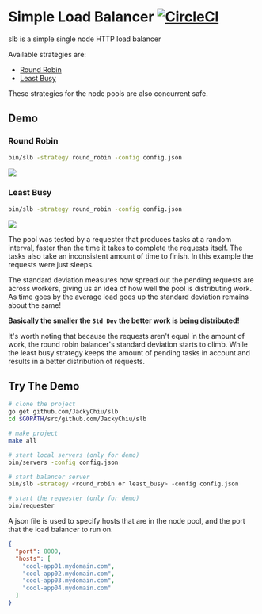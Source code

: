 # Simple Load Balancer [![CircleCI](https://circleci.com/gh/JackyChiu/slb.svg?style=svg)](https://circleci.com/gh/JackyChiu/slb)

slb is a simple single node HTTP load balancer

Available strategies are: 
- [Round Robin](round_robin.go)
- [Least Busy](least_busy.go)

These strategies for the node pools are also concurrent safe.

## Demo
### Round Robin
```bash
bin/slb -strategy round_robin -config config.json
```
![](.github/round_robin.gif)

### Least Busy
```bash
bin/slb -strategy round_robin -config config.json
```
![](.github/least_busy.gif)

The pool was tested by a requester that produces tasks at a random interval, faster than the time it takes to complete the requests itself. 
The tasks also take an inconsistent amount of time to finish.
In this example the requests were just sleeps.

The standard deviation measures how spread out the pending requests are across workers, giving us an idea of how well the pool is distributing work.
As time goes by the average load goes up the standard deviation remains about the same!

**Basically the smaller the `Std Dev` the better work is being distributed!**

It's worth noting that because the requests aren't equal in the amount of work, the round robin balancer's standard deviation starts to climb.
While the least busy strategy keeps the amount of pending tasks in account and results in a better distribution of requests. 

## Try The Demo
```bash
# clone the project
go get github.com/JackyChiu/slb
cd $GOPATH/src/github.com/JackyChiu/slb

# make project
make all

# start local servers (only for demo)
bin/servers -config config.json

# start balancer server
bin/slb -strategy <round_robin or least_busy> -config config.json

# start the requester (only for demo)
bin/requester
```

A json file is used to specify hosts that are in the node pool, and the port that the load balancer to run on.
```json
{
  "port": 8000,
  "hosts": [
    "cool-app01.mydomain.com",
    "cool-app02.mydomain.com",
    "cool-app03.mydomain.com",
    "cool-app04.mydomain.com"
  ]
}
```
